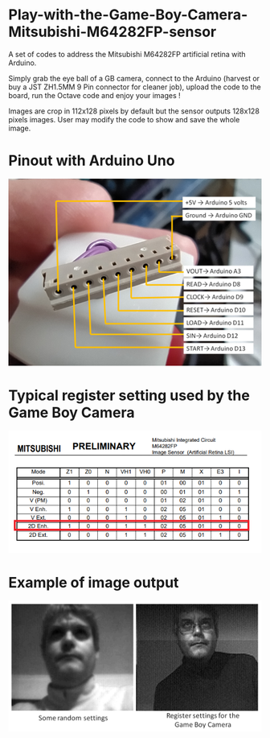 # Play-with-the-Game-Boy-Camera-Mitsubishi-M64282FP-sensor
A set of codes to address the Mitsubishi M64282FP artificial retina with Arduino.

Simply grab the eye ball of a GB camera, connect to the Arduino (harvest or buy a JST ZH1.5MM 9 Pin connector for cleaner job), upload the code to the board, run the Octave code and enjoy your images !

Images are crop in 112x128 pixels by default but the sensor outputs 128x128 pixels images. User may modify the code to show and save the whole image.

# Pinout with Arduino Uno
![pinout](https://github.com/Raphael-Boichot/Play-with-the-Game-Boy-Camera-Mitsubishi-M64282FP-sensor/blob/main/pinout.png)

# Typical register setting used by the Game Boy Camera
![setting](https://github.com/Raphael-Boichot/Play-with-the-Game-Boy-Camera-Mitsubishi-M64282FP-sensor/blob/main/setting.png)

# Example of image output
![results](https://github.com/Raphael-Boichot/Play-with-the-Game-Boy-Camera-Mitsubishi-M64282FP-sensor/blob/main/results.png)
